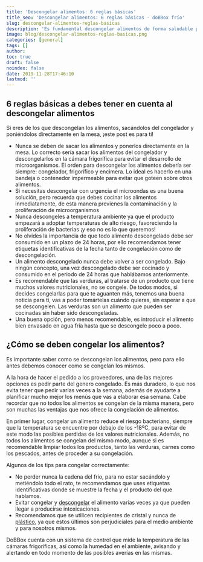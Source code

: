 ```yaml
---
title: 'Descongelar alimentos: 6 reglas básicas'
title_seo: 'Descongelar alimentos: 6 reglas básicas - doBBox frío'
slug: descongelar-alimentos-reglas-basicas
description: 'Es fundamental descongelar alimentos de forma saludable para que mantengan sus propiedades y prevenir así posibles enfermedades en tus comensales.'
image: blog/descongelar-alimentos-reglas-basicas.png
categories: [general]
tags: []
author: 
toc: true
draft: false
noindex: false
date: 2019-11-28T17:46:10
lastmod: ''
---
```


## 6 reglas básicas a debes tener en cuenta al descongelar alimentos

Si eres de los que descongelan los alimentos, sacándolos del congelador y poniéndolos directamente en la mesa, ¡este post es para ti!

- Nunca se deben de sacar los alimentos y ponerlos directamente en la mesa. Lo correcto sería sacar los alimentos del congelador y descongelarlos en la cámara frigorífica para evitar el desarrollo de microorganismos. El orden para descongelar los alimentos debería ser siempre: congelador, frigorífico y encimera. Lo ideal es hacerlo en una bandeja o contenedor impermeable para evitar que goteen sobre otros alimentos.
- Si necesitas descongelar con urgencia el microondas es una buena solución, pero recuerda que debes cocinar los alimentos inmediatamente, de esta manera previenes la contaminación y la proliferación de microorganismos
- Nunca descongeles a temperatura ambiente ya que el producto empezará a adoptar temperaturas de alto riesgo, favoreciendo la proliferación de bacterias ¡y eso no es lo que queremos!
- No olvides la importancia de que todo alimento descongelado debe ser consumido en un plazo de 24 horas, por ello recomendamos tener etiquetas identificativas de la fecha tanto de congelación como de descongelación.
- Un alimento descongelado nunca debe volver a ser congelado. Bajo ningún concepto, una vez descongelado debe ser cocinado y consumido en el periodo de 24 horas que hablábamos anteriormente.
- Es recomendable que las verduras, al tratarse de un producto que tiene muchos valores nutricionales, no se congele. De todos modos, si decides congelarlas para que te aguanten más, tenemos una buena noticia para ti, vas a poder tomártelas cuándo quieras, sin esperar a que se descongelen. Las verduras son un alimento que pueden ser cocinadas sin haber sido descongeladas.
- Una buena opción, pero menos recomendable, es introducir el alimento bien envasado en agua fría hasta que se descongele poco a poco.

## ¿Cómo se deben congelar los alimentos?

Es importante saber como se descongelan los alimentos, pero para ello antes debemos conocer como se congelan los mismos.

A la hora de hacer el pedido a los proveedores, una de las mejores opciones es pedir parte del genero congelado. Es más duradero, lo que nos evita tener que pedir varias veces a la semana, además de ayudarte a planificar mucho mejor los menús que vas a elaborar esa semana. Cabe recordar que no todos los alimentos se congelan de la misma manera, pero son muchas las ventajas que nos ofrece la congelación de alimentos.

En primer lugar, congelar un alimento reduce el riesgo bacteriano, siempre que la temperatura se encuentre por debajo de los -18ºC, para evitar de este modo las posibles perdidas de los valores nutricionales. Además, no todos los alimentos se congelan del mismo modo, aunque si es recomendable limpiar todos los productos, tanto las verduras, carnes como los pescados, antes de proceder a su congelación.

Algunos de los tips para congelar correctamente:

- No perder nunca la cadena del frio, para no estar sacándolo y metiéndolo todo el rato, te recomendamos que uses etiquetas identificativas donde se muestre la fecha y el producto del que hablamos.
- Evitar congelar y [descongelar](/cadena-de-frio-y-seguridad-alimentaria/) el alimento varias veces ya que pueden llegar a producirse intoxicaciones.
- Recomendamos que se utilicen recipientes de cristal y nunca de [plástico](https://www.amapolabio.com/contaminantes-plasticos-como-afectan-a-nuestro-organismo-y-al-medio-ambiente/), ya que estos últimos son perjudiciales para el medio ambiente y para nosotros mismos.

DoBBox cuenta con un sistema de control que mide la temperatura de las cámaras frigoríficas, así como la humedad en el ambiente, avisando y alertando en todo momento de las posibles averías en las mismas.